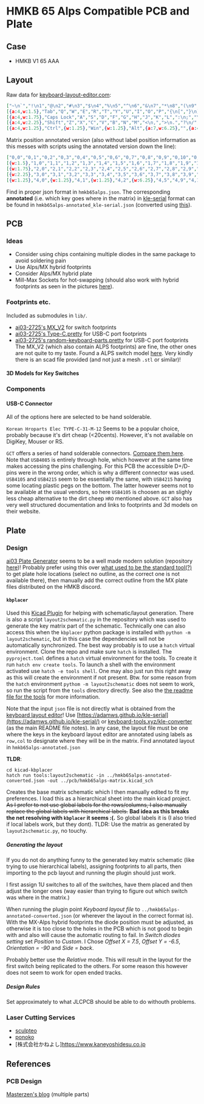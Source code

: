 # HMKB 65 Alps Compatible PCB and Plate
## Case
* HMKB V1 65 AAA

## Layout
Raw data for [keyboard-layout-editor.com](http://www.keyboard-layout-editor.com):
```json
["~\n`","!\n1","@\n2","#\n3","$\n4","%\n5","^\n6","&\n7","*\n8","(\n9",")\n0","_\n-","+\n=",{w:2},"Backspace",{a:7},""],
[{a:4,w:1.5},"Tab","Q","W","E","R","T","Y","U","I","O","P","{\n[","}\n]",{w:1.5},"|\n\\",{a:7},""],
[{a:4,w:1.75},"Caps Lock","A","S","D","F","G","H","J","K","L",":\n;","\"\n'",{w:2.25},"Enter",{a:7},""],
[{a:4,w:2.25},"Shift","Z","X","C","V","B","N","M","<\n,",">\n.","?\n/",{w:1.75},"Shift",{a:7},"",""],
[{a:4,w:1.25},"Ctrl",{w:1.25},"Win",{w:1.25},"Alt",{a:7,w:6.25},"",{a:4},"Alt","Fn","Ctrl",{a:7},"","",""] 
```
Matrix position annotated version (also without label position information as this messes with scripts using the annotated version down the line):
```json
["0,0","0,1","0,2","0,3","0,4","0,5","0,6","0,7","0,8","0,9","0,10","0,11","0,12",{w:2},"0,13","0,14"],
[{w:1.5},"1,0","1,1","1,2","1,3","1,4","1,5","1,6","1,7","1,8","1,9","1,10","1,11","1,12",{w:1.5},"1,13","1,14"],
[{w:1.75},"2,0","2,1","2,2","2,3","2,4","2,5","2,6","2,7","2,8","2,9","2,10","2,11",{w:2.25},"2,13","2,14"],
[{w:2.25},"3,0","3,1","3,2","3,3","3,4","3,5","3,6","3,7","3,8","3,9","3,10",{w:1.75},"3,12","3,13","3,14"],
[{w:1.25},"4,0",{w:1.25},"4,1",{w:1.25},"4,2",{w:6.25},"4,5","4,9","4,10","4,11","4,12","4,13","4,14"]
```

Find in proper json format in `hmkb65alps.json`.
The corresponding **annotated** (i.e. which key goes where in the matrix) in
[kle-serial](https://github.com/ijprest/kle-serial) format can be found in
`hmkb65alps-annotated_kle-serial.json` (converted using
[this](https://adamws.github.io/kle-serial/)).

## PCB
### Ideas
* Consider using chips containing multiple diodes in the same package to avoid soldering pain
* Use Alps/MX hybrid footprints
* Consider Alps/MX hybrid plate
* Mill-Max Sockets for hot-swapping (should also work with hybrid footprints as seen in the pictures [here](https://blog.keeb.io/how-to-make-your-keyboard-hotswappable-with-mill-max-sockets/)).

### Footprints etc.
Included as submodules in `lib/`. 
* [ai03-2725's MX_V2](https://github.com/ai03-2725/MX_V2) for switch footprints
* [ai03-2725's Type-C.pretty](https://github.com/ai03-2725/Type-C.pretty) for USB-C port footprints
* [ai03-2725's random-keyboard-parts.pretty](https://github.com/ai03-2725/random-keyboard-parts.pretty) for USB-C port footprints
The MX_V2 (which also contain ALPS footprints) are fine, the other ones are not
quite to my taste.
Found a ALPS switch model [here](https://www.thingiverse.com/thing:3829342/files). 
Very kindly there is an scad file provided (and not just a mesh `.stl` or similar)!

#### 3D Models for Key Switches

### Components
#### USB-C Connector
All of the options here are selected to be hand solderable.

`Korean Hroparts Elec TYPE-C-31-M-12` Seems to be a popular choice, probably because it's dirt cheap (<20cents).
However, it's not available on DigiKey, Mouser or RS. 

`GCT` offers a series of hand solderable connectors.
[Compare them here](https://gct.co/product-compare/usb/usb4085,usb4105,usb4730,usb4800,usb4215).
Note that `USB4085` is entirely through hole, which however at the same time makes accessing the pins challenging.
For this PCB the accessible D+/D- pins were in the wrong order, which is why a different connector was used.
`USB4105` and `USB4215` seem to be essentially the same, with `USB4215` having some locating plastic pegs on the bottom.
The latter however seems not to be available at the usual vendors, so here `USB4105` is choosen as an slighly less cheap
alternative to the dirt cheep `HRO` mentioned above.
`GCT` also has very well structured documentation and links to footprints and 3d models on their website.



## Plate
### Design
[ai03 Plate Generator](https://kbplate.ai03.com/) seems to be a well made modern solution (repository [here](https://github.com/ai03-2725/yet-another-keyboard-builder))!
Probably prefer using this over [what used to be the standard tool(?)](http://builder.swillkb.com/) to get plate hole locations
(select no outline, as the correct one is not available there), then manually
add the correct outline from the MX plate files distributed on the HMKB
discord.

#### `kbplacer`
Used this [Kicad Plugin](https://github.com/adamws/kicad-kbplacer) for helping
with schematic/layout generation.
There is also a script `layout2schematic.py` in the repository which was used
to generate the key matrix part of the schematic.
Technically one can also access this when the `kbplacer` python package is
installed with `python -m layout2schematic`, but in this case the dependencies
will not be automatically synchronized. The best way probably is to use a
`hatch` virtual environment. Clone the repo and make sure `hatch` is installed.
The `pyproject.toml` defines a `hatch` virtual environment for the tools. To
create it run `hatch env create tools`. To launch a shell with the environment
activated use `hatch -e tools shell`. One may also just run this right away as
this will create the environment if not present.
Btw. for some reason from the `hatch` environment `pythom -m layout2schematic`
does not seem to work, so run the script from the `tools` directory directly.
See also the [the readme file for the tools](https://github.com/adamws/kicad-kbplacer/blob/master/tools/README.md) for more information.

Note that the input `json` file is not directly what is obtained from the [keyboard layout editor](http://www.keyboard-layout-editor.com)!
Use [https://adamws.github.io/kle-serial](https://adamws.github.io/kle-serial/)
or [keyboard-tools.xyz/kle-converter](http://keyboard-tools.xyz/kle-converter)
(as the main README file notes).
In any case, the layout file must be one where the keys in the keyboard layout
editor are annotated using labels as `row,col` to designate where they will be
in the matrix.
Find annotated layout in `hmkb65alps-annotated.json`

**TLDR**: 
```
cd kicad-kbplacer
hatch run tools:layout2schematic -in ../hmkb65alps-annotated-converted.json -out ../pcb/hmkb65alps-matrix.kicad_sch
```
Creates the base matrix schematic which I then manually edited to fit my
preferences.
I load this as a hierarchical sheet into the main kicad project.
~~As I prefer to not use global labels for the rows/columns, I also manually
replace the global labels with hierarchical labels.~~
**Bad idea as this breaks the net resolving with `kbplacer` it seems :(.**
So global labels it is (I also tried if local labels work, but they dont).
TLDR: Use the matrix as generated by `layout2schematic.py`, no touchy.

##### Generating the layout
If you do not do anything funny to the generated key matrix schematic (like
trying to use hierarchical labels), assigning footprints to all parts, then
importing to the pcb layout and running the plugin should just work.

I first assign 1U switches to all of the switches, have them placed and then
adjust the longer ones (way easier than trying to figure out which switch was
where in the matrix.)

When running the plugin point *Keyboard layout file* to
`../hmkb65alps-annotated-converted.json` (or wherever the layout in the correct
format is).
With the MX-Alps hybrid footprints the diode position must be adjusted, as
otherwise it is too close to the holes in the PCB which is not good to begin
with and also will cause the automatic routing to fail.
In *Switch diodes setting* set *Position* to *Custom*. I Chose *Offset X =
7.5*, *Offset Y = -6.5*, *Orientation = -90* and *Side = back*.

Probably better use the *Relative* mode. This will result in the layout for the
first switch being replicated to the others. For some reason this however does
not seem to work for open ended tracks.


##### Design Rules
Set approximately to what JLCPCB should be able to do withouth problems.



### Laser Cutting Services
* [sculpteo](https://www.sculpteo.com/)
* [ponoko](https://www.ponoko.com/)
* [株式会社かねよし]https://www.kaneyoshidesu.co.jp

## References
### PCB Design
[Masterzen's blog](https://www.masterzen.fr/2020/05/03/designing-a-keyboard-part-1/) (multiple parts)
